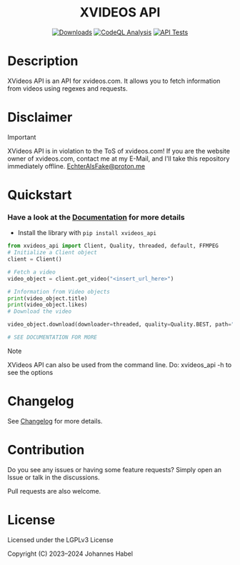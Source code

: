 <h1 align="center">XVIDEOS API</h1> 

<div align="center">
    <a href="https://pepy.tech/project/xvideos_api"><img src="https://static.pepy.tech/badge/xvideos_api" alt="Downloads"></a>
    <a href="https://github.com/EchterAlsFake/xvideos_api/workflows/"><img src="https://github.com/EchterAlsFake/xvideos_api/workflows/CodeQL/badge.svg" alt="CodeQL Analysis"/></a>
    <a href="https://github.com/EchterAlsFake/xvideos_api/workflows/"><img src="https://github.com/EchterAlsFake/xvideos_api/actions/workflows/tests.yml/badge.svg" alt="API Tests"/></a>
</div>

# Description
XVideos API is an API for xvideos.com. It allows you to fetch information from videos using regexes and requests.

# Disclaimer
> [!IMPORTANT] 
> XVideos API is in violation to the ToS of xvideos.com!
> If you are the website owner of xvideos.com, contact me at my E-Mail, and I'll take this repository immediately offline.
> EchterAlsFake@proton.me

# Quickstart

### Have a look at the [Documentation](https://github.com/EchterAlsFake/xvideos_api/blob/master/README/Documentation.md) for more details

- Install the library with `pip install xvideos_api`


```python
from xvideos_api import Client, Quality, threaded, default, FFMPEG
# Initialize a Client object
client = Client()

# Fetch a video
video_object = client.get_video("<insert_url_here>")

# Information from Video objects
print(video_object.title)
print(video_object.likes)
# Download the video

video_object.download(downloader=threaded, quality=Quality.BEST, path="your_output_path + filename")

# SEE DOCUMENTATION FOR MORE
```

> [!NOTE]
> XVideos API can also be used from the command line. Do: xvideos_api -h to see the options
# Changelog
See [Changelog](https://github.com/EchterAlsFake/xvideos_api/blob/master/README/Changelog.md) for more details.

# Contribution
Do you see any issues or having some feature requests? Simply open an Issue or talk
in the discussions.

Pull requests are also welcome.

# License
Licensed under the LGPLv3 License

Copyright (C) 2023–2024 Johannes Habel
